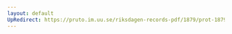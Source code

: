 ```yaml
---
layout: default
UpRedirect: https://pruto.im.uu.se/riksdagen-records-pdf/1879/prot-1879--ak--007/prot-1879--ak--007_006.pdf
---
```

